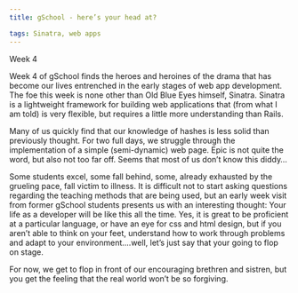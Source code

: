 ```yaml
---
title: gSchool - here’s your head at?

tags: Sinatra, web apps
---
```


Week 4

Week 4 of gSchool finds the heroes and heroines of the drama that has become our lives entrenched in the early
stages of web app development. The foe this week is none other than Old Blue Eyes himself, Sinatra. Sinatra is
a lightweight framework for building web applications that (from what I am told) is very flexible, but requires
a little more understanding than Rails.

Many of us quickly find that our knowledge of hashes is less solid than previously thought. For two full days,
we struggle through the implementation of a simple (semi-dynamic) web page. Epic is not quite the word, but also
not too far off.  Seems that most of us don’t know this diddy…

Some students excel, some fall behind, some, already exhausted by the grueling pace, fall victim to illness.
It is difficult not to start asking questions regarding the teaching methods that are being used, but an early
week visit from former gSchool students presents us with an interesting thought: Your life as a developer will
be like this all the time.  Yes, it is great to be proficient at a particular language, or have an eye for css
and html design, but if you aren’t able to think on your feet, understand how to work through problems and adapt
to your environment….well, let’s just say that your going to flop on stage.

For now, we get to flop in front of our encouraging brethren and sistren, but you get the feeling that the real
world won’t be so forgiving.
